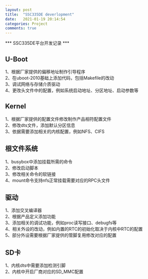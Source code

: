 ```yaml
---
layout: post
title:  "SSC335DE deverlopment"
date:   2021-01-19 20:14:54
categories: Project
comments: true
---
```

*** SSC335DE平台开发记录 ***

## U-Boot
1、根据厂家提供的偏移地址制作引导程序<br>
2、在uboot-2010基础上添加代码，包括Makefile的改动<br>
3、调试网络与存储介质驱动<br>
4、更改头文件中的配置，例如系统启动地址、分区地址、启动参数等<br>

## Kernel
1、根据厂家提供的配置文件修改制作产品相符配置文件<br>
2、修改dts文件，添加默认分区信息<br>
3、依据需要添加相关的内核配置，例如NFS、CIFS<br>

## 根文件系统
1、busybox中添加挂载所需的命令<br>
2、修改启动脚本<br>
3、修改相关命令的软链接<br>
4、mount命令支持nfs正常挂载需要对应的RPC头文件<br>

## 驱动
1、添加交叉编译器<br>
2、根据产品定义添加功能<br>
3、添加相关的调试功能，例如proc读写接口、debugfs等<br>
4、相关外设的改动，例如内置的RTC的初始化取决于内核中RTC的配置<br>
5、部分外设需要根据厂家提供的管脚复用修改对应的配置

## SD卡
1、内核dts中需要添加检测引脚<br>
2、内核中开启厂商对应的SD_MMC配置


